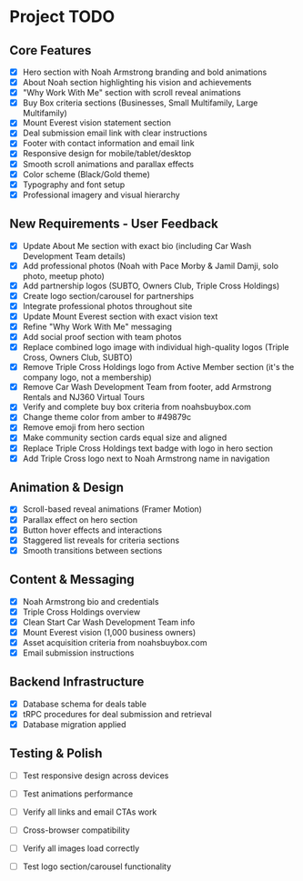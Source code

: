 # Project TODO

## Core Features
- [x] Hero section with Noah Armstrong branding and bold animations
- [x] About Noah section highlighting his vision and achievements
- [x] "Why Work With Me" section with scroll reveal animations
- [x] Buy Box criteria sections (Businesses, Small Multifamily, Large Multifamily)
- [x] Mount Everest vision statement section
- [x] Deal submission email link with clear instructions
- [x] Footer with contact information and email link
- [x] Responsive design for mobile/tablet/desktop
- [x] Smooth scroll animations and parallax effects
- [x] Color scheme (Black/Gold theme)
- [x] Typography and font setup
- [x] Professional imagery and visual hierarchy

## New Requirements - User Feedback
- [x] Update About Me section with exact bio (including Car Wash Development Team details)
- [x] Add professional photos (Noah with Pace Morby & Jamil Damji, solo photo, meetup photo)
- [x] Add partnership logos (SUBTO, Owners Club, Triple Cross Holdings)
- [x] Create logo section/carousel for partnerships
- [x] Integrate professional photos throughout site
- [x] Update Mount Everest section with exact vision text
- [x] Refine "Why Work With Me" messaging
- [x] Add social proof section with team photos
- [x] Replace combined logo image with individual high-quality logos (Triple Cross, Owners Club, SUBTO)
- [x] Remove Triple Cross Holdings logo from Active Member section (it's the company logo, not a membership)
- [x] Remove Car Wash Development Team from footer, add Armstrong Rentals and NJ360 Virtual Tours
- [x] Verify and complete buy box criteria from noahsbuybox.com
- [x] Change theme color from amber to #49879c
- [x] Remove emoji from hero section
- [x] Make community section cards equal size and aligned
- [x] Replace Triple Cross Holdings text badge with logo in hero section
- [x] Add Triple Cross logo next to Noah Armstrong name in navigation

## Animation & Design
- [x] Scroll-based reveal animations (Framer Motion)
- [x] Parallax effect on hero section
- [x] Button hover effects and interactions
- [x] Staggered list reveals for criteria sections
- [x] Smooth transitions between sections

## Content & Messaging
- [x] Noah Armstrong bio and credentials
- [x] Triple Cross Holdings overview
- [x] Clean Start Car Wash Development Team info
- [x] Mount Everest vision (1,000 business owners)
- [x] Asset acquisition criteria from noahsbuybox.com
- [x] Email submission instructions

## Backend Infrastructure
- [x] Database schema for deals table
- [x] tRPC procedures for deal submission and retrieval
- [x] Database migration applied

## Testing & Polish
- [ ] Test responsive design across devices
- [ ] Test animations performance
- [ ] Verify all links and email CTAs work
- [ ] Cross-browser compatibility
- [ ] Verify all images load correctly
- [ ] Test logo section/carousel functionality

